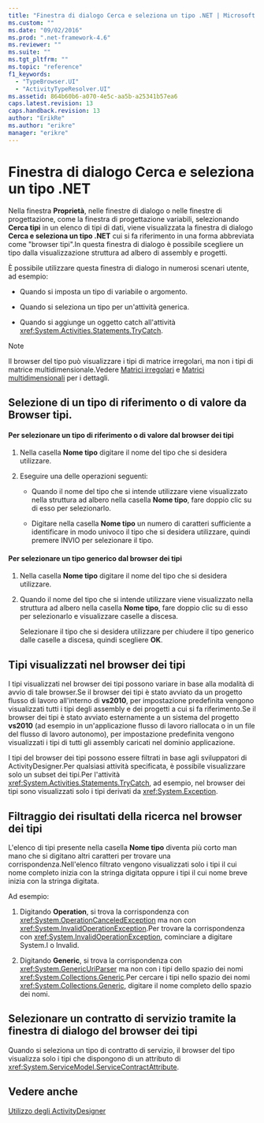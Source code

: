 ```yaml
---
title: "Finestra di dialogo Cerca e seleziona un tipo .NET | Microsoft Docs"
ms.custom: ""
ms.date: "09/02/2016"
ms.prod: ".net-framework-4.6"
ms.reviewer: ""
ms.suite: ""
ms.tgt_pltfrm: ""
ms.topic: "reference"
f1_keywords: 
  - "TypeBrowser.UI"
  - "ActivityTypeResolver.UI"
ms.assetid: 864b60b6-a070-4e5c-aa5b-a25341b57ea6
caps.latest.revision: 13
caps.handback.revision: 13
author: "ErikRe"
ms.author: "erikre"
manager: "erikre"
---
```

# Finestra di dialogo Cerca e seleziona un tipo .NET
Nella finestra **Proprietà**, nelle finestre di dialogo o nelle finestre di progettazione, come la finestra di progettazione variabili, selezionando **Cerca tipi** in un elenco di tipi di dati, viene visualizzata la finestra di dialogo **Cerca e seleziona un tipo .NET** cui si fa riferimento in una forma abbreviata come "browser tipi".In questa finestra di dialogo è possibile scegliere un tipo dalla visualizzazione struttura ad albero di assembly e progetti.  
  
 È possibile utilizzare questa finestra di dialogo in numerosi scenari utente, ad esempio:  
  
-   Quando si imposta un tipo di variabile o argomento.  
  
-   Quando si seleziona un tipo per un'attività generica.  
  
-   Quando si aggiunge un oggetto catch all'attività <xref:System.Activities.Statements.TryCatch>.  
  
> [!NOTE]
>  Il browser del tipo può visualizzare i tipi di matrice irregolari, ma non i tipi di matrice multidimensionale.Vedere [Matrici irregolari](http://go.microsoft.com/fwlink/?LinkId=195226) e [Matrici multidimensionali](http://go.microsoft.com/fwlink/?LinkId=195227) per i dettagli.  
  
## Selezione di un tipo di riferimento o di valore da Browser tipi.  
  
#### Per selezionare un tipo di riferimento o di valore dal browser dei tipi  
  
1.  Nella casella **Nome tipo** digitare il nome del tipo che si desidera utilizzare.  
  
2.  Eseguire una delle operazioni seguenti:  
  
    -   Quando il nome del tipo che si intende utilizzare viene visualizzato nella struttura ad albero nella casella **Nome tipo**, fare doppio clic su di esso per selezionarlo.  
  
    -   Digitare nella casella **Nome tipo** un numero di caratteri sufficiente a identificare in modo univoco il tipo che si desidera utilizzare, quindi premere INVIO per selezionare il tipo.  
  
#### Per selezionare un tipo generico dal browser dei tipi  
  
1.  Nella casella **Nome tipo** digitare il nome del tipo che si desidera utilizzare.  
  
2.  Quando il nome del tipo che si intende utilizzare viene visualizzato nella struttura ad albero nella casella **Nome tipo**, fare doppio clic su di esso per selezionarlo e visualizzare caselle a discesa.  
  
     Selezionare il tipo che si desidera utilizzare per chiudere il tipo generico dalle caselle a discesa, quindi scegliere **OK**.  
  
## Tipi visualizzati nel browser dei tipi  
 I tipi visualizzati nel browser dei tipi possono variare in base alla modalità di avvio di tale browser.Se il browser dei tipi è stato avviato da un progetto flusso di lavoro all'interno di **vs2010**, per impostazione predefinita vengono visualizzati tutti i tipi degli assembly e dei progetti a cui si fa riferimento.Se il browser dei tipi è stato avviato esternamente a un sistema del progetto **vs2010** \(ad esempio in un'applicazione flusso di lavoro riallocata o in un file del flusso di lavoro autonomo\), per impostazione predefinita vengono visualizzati i tipi di tutti gli assembly caricati nel dominio applicazione.  
  
 I tipi del browser dei tipi possono essere filtrati in base agli sviluppatori di ActivityDesigner.Per qualsiasi attività specificata, è possibile visualizzare solo un subset dei tipi.Per l'attività <xref:System.Activities.Statements.TryCatch>, ad esempio, nel browser dei tipi sono visualizzati solo i tipi derivati da <xref:System.Exception>.  
  
## Filtraggio dei risultati della ricerca nel browser dei tipi  
 L'elenco di tipi presente nella casella **Nome tipo** diventa più corto man mano che si digitano altri caratteri per trovare una corrispondenza.Nell'elenco filtrato vengono visualizzati solo i tipi il cui nome completo inizia con la stringa digitata oppure i tipi il cui nome breve inizia con la stringa digitata.  
  
 Ad esempio:  
  
1.  Digitando **Operation**, si trova la corrispondenza con <xref:System.OperationCanceledException> ma non con <xref:System.InvalidOperationException>.Per trovare la corrispondenza con <xref:System.InvalidOperationException>, cominciare a digitare System.I o Invalid.  
  
2.  Digitando **Generic**, si trova la corrispondenza con <xref:System.GenericUriParser> ma non con i tipi dello spazio dei nomi <xref:System.Collections.Generic>.Per cercare i tipi nello spazio dei nomi <xref:System.Collections.Generic>, digitare il nome completo dello spazio dei nomi.  
  
## Selezionare un contratto di servizio tramite la finestra di dialogo del browser dei tipi  
 Quando si seleziona un tipo di contratto di servizio, il browser del tipo visualizza solo i tipi che dispongono di un attributo di <xref:System.ServiceModel.ServiceContractAttribute>.  
  
## Vedere anche  
 [Utilizzo degli ActivityDesigner](../workflow-designer/using-the-activity-designers.md)
